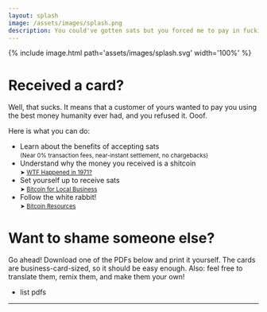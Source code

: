 ```yaml
---
layout: splash
image: /assets/images/splash.png
description: You could've gotten sats but you forced me to pay in fucking shitcoins instead.
---
```


{% include image.html path='assets/images/splash.svg' width='100%' %}

# Received a card?

Well, that sucks. It means that a customer of yours wanted to pay you using the best money humanity ever had, and you refused it. Ooof.

Here is what you can do:

- Learn about the benefits of accepting sats<br/>
  <small>(Near 0% transaction fees, near-instant settlement, no chargebacks)</small>
- Understand why the money you received is a shitcoin<br/>
  <small>➤ [WTF Happened in 1971?](https://wtfhappenedin1971.com/)</small>
- Set yourself up to receive sats<br/>
  <small>➤ [Bitcoin for Local Business](https://bitcoinforlocalbusiness.com/)</small>
- Follow the white rabbit!<br/>
  <small>➤ [Bitcoin Resources](bitcoin-resources.com)</small>



# Want to shame someone else?

Go ahead! Download one of the PDFs below and print it yourself. The cards are business-card-sized, so it should be easy enough. Also: feel free to translate them, remix them, and make them your own!

- list pdfs



---
